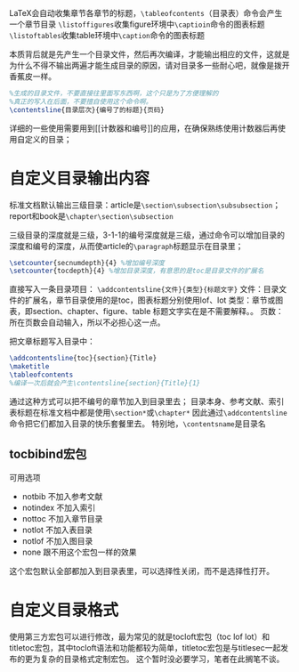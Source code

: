 LaTeX会自动收集章节各章节的标题，`\tableofcontents`（目录表）命令会产生一个章节目录
`\listoffigures`收集figure环境中`\captioin`命令的图表标题
`\listoftables`收集table环境中`\caption`命令的图表标题

本质背后就是先产生一个目录文件，然后再次编译，才能输出相应的文件，这就是为什么不得不输出两遍才能生成目录的原因，请对目录多一些耐心吧，就像是拨开香蕉皮一样。
```latex
%生成的目录文件，不要直接往里面写东西啊，这个只是为了方便理解的
%真正的写入在后面，不要擅自使用这个命令啊。
\contentsline{目录层次}{编号了的标题}{页码}
```

详细的一些使用需要用到[[计数器和编号]]的应用，在确保熟练使用计数器后再使用自定义的目录；
# 自定义目录输出内容
标准文档默认输出三级目录：article是`\section\subsection\subsubsection`；report和book是`\chapter\section\subsection`

三级目录的深度就是三级，3-1-1的编号深度就是三级，通过命令可以增加目录的深度和编号的深度，从而使article的`\paragraph`标题显示在目录里；
```latex
\setcounter{secnumdepth}{4} %增加编号深度
\setcounter{tocdepth}{4} %增加目录深度，有意思的是toc是目录文件的扩展名
```

直接写入一条目录项目：
`\addcontentsline{文件}{类型}{标题文字}`
文件：目录文件的扩展名，章节目录使用的是toc，图表标题分别使用lof、lot
类型：章节或图表，即section、chapter、figure、table
标题文字实在是不需要解释。。
页数：所在页数会自动输入，所以不必担心这一点。

把文章标题写入目录中：
```latex
\addcontentsline{toc}{section}{Title}
\maketitle
\tableofcontents
%编译一次后就会产生\contentsline{section}{Title}{1}
```

通过这种方式可以把不编号的章节加入到目录里去；
目录本身、参考文献、索引表标题在标准文档中都是使用`\section*`或`\chapter*`
因此通过`\addcontentsline`命令把它们都加入目录的快乐套餐里去。
特别地，`\contentsname`是目录名

## tocbibind宏包
可用选项
* notbib 不加入参考文献
* notindex 不加入索引
* nottoc 不加入章节目录
* notlot 不加入表目录
* notlof 不加入图目录
* none 跟不用这个宏包一样的效果

这个宏包默认全部都加入到目录表里，可以选择性关闭，而不是选择性打开。


# 自定义目录格式
使用第三方宏包可以进行修改，最为常见的就是tocloft宏包（toc lof lot）和titletoc宏包，其中tocloft语法和功能都较为简单，titletoc宏包是与titlesec一起发布的更为复杂的目录格式定制宏包。
这个暂时没必要学习，笔者在此搁笔不谈。

